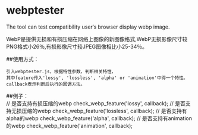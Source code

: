 # webptester
The tool can test compatibility user‘s browser display webp image.

WebP是提供无损和有损压缩在网络上图像的新图像格式,WebP无损影像尺寸较PNG格式小26％,有损影像尺寸较JPEG图像相比小25-34％。

##使用方式：

	引入webptester.js，根据特性参数，判断相关特性，
	其中feature传入'lossy', 'lossless', 'alpha' or 'animation'中得一个特性。
	callback表示判断后执行的回调方法。

##例子：	
	// 是否支持有损压缩的webp
	check_webp_feature('lossy', callback);
	// 是否支持无损压缩的webp
	check_webp_feature('lossless', callback);
	// 是否支持有alpha的webp
	check_webp_feature('alpha', callback);
	// 是否支持有animation的webp
	check_webp_feature('animation', callback);